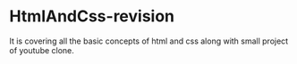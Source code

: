 # HtmlAndCss-revision
It is covering all the basic concepts of html and css along with small project of youtube clone.

